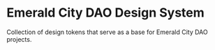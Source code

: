 # Emerald City DAO Design System

Collection of design tokens that serve as a base for Emerald City DAO projects.
